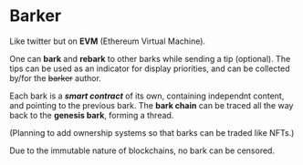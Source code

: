 # Barker
Like twitter but on **EVM** (Ethereum Virtual Machine).

One can **bark** and **rebark** to other barks while sending a tip (optional). The tips can be used as an indicator for display priorities, and can be collected by/for the ~~barker~~ author.

Each bark is a ***smart contract*** of its own, containing independnt content, and pointing to the previous bark. The **bark chain** can be traced all the way back to the **genesis bark**, forming a thread.

(Planning to add ownership systems so that barks can be traded like NFTs.)

Due to the immutable nature of blockchains, no bark can be censored.
